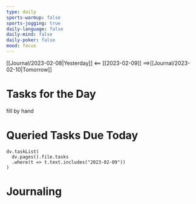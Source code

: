 ```yaml
---
type: daily
sports-warmup: false
sports-jogging: true
daily-language: false
daily-mind: false
daily-poker: false
mood: focus
---
```


[[Journal/2023-02-08|Yesterday]] <== [[2023-02-09]] ==>[[Journal/2023-02-10|Tomorrow]]


# Tasks for the Day

fill by hand


# Queried Tasks Due Today

```dataviewjs
dv.taskList(
  dv.pages().file.tasks
  .where(t => t.text.includes("2023-02-09"))
)
```



# Journaling
